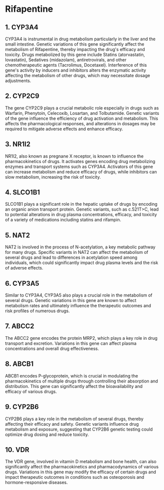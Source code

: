 # Rifapentine

## 1. CYP3A4
CYP3A4 is instrumental in drug metabolism particularly in the liver and the small intestine. Genetic variations of this gene significantly affect the metabolism of Rifapentine, thereby impacting the drug's efficacy and toxicity. Drugs metabolized by this gene include Statins (atorvastatin, lovastatin), Sedatives (midazolam), antiretrovirals, and other chemotherapeutic agents (Tacrolimus, Docetaxel). Interference of this gene's activity by inducers and inhibitors alters the enzymatic activity affecting the metabolism of other drugs, which may necessitate dosage adjustments.

## 2. CYP2C9
The gene CYP2C9 plays a crucial metabolic role especially in drugs such as Warfarin, Phenytoin, Celecoxib, Losartan, and Tolbutamide. Genetic variants of the gene influence the efficiency of drug activation and metabolism. This affects the pharmacological responses, and alterations in dosages may be required to mitigate adverse effects and enhance efficacy.

## 3. NR1I2
NR1I2, also known as pregnane X receptor, is known to influence the pharmacokinetics of drugs. It activates genes encoding drug metabolizing enzymes and transport systems such as CYP3A4. Activators of this gene can increase metabolism and reduce efficacy of drugs, while inhibitors can slow metabolism, increasing the risk of toxicity.

## 4. SLCO1B1
SLCO1B1 plays a significant role in the hepatic uptake of drugs by encoding an organic anion transport protein. Genetic variants, such as c.521T>C, lead to potential alterations in drug plasma concentrations, efficacy, and toxicity of a variety of medications including statins and rifampin.

## 5. NAT2
NAT2 is involved in the process of N-acetylation, a key metabolic pathway for many drugs. Specific variants in NAT2 can affect the metabolism of several drugs and lead to differences in acetylation speed among individuals, which could significantly impact drug plasma levels and the risk of adverse effects.

## 6. CYP3A5
Similar to CYP3A4, CYP3A5 also plays a crucial role in the metabolism of several drugs. Genetic variations in this gene are known to affect metabolism rates and ultimately influence the therapeutic outcomes and risk profiles of numerous drugs.

## 7. ABCC2
The ABCC2 gene encodes the protein MRP2, which plays a key role in drug transport and excretion. Variations in this gene can affect plasma concentrations and overall drug effectiveness.

## 8. ABCB1
ABCB1 encodes P-glycoprotein, which is crucial in modulating the pharmacokinetics of multiple drugs through controlling their absorption and distribution. This gene can significantly affect the bioavailability and efficacy of various drugs.

## 9. CYP2B6
CYP2B6 plays a key role in the metabolism of several drugs, thereby affecting their efficacy and safety. Genetic variants influence drug metabolism and exposure, suggesting that CYP2B6 genetic testing could optimize drug dosing and reduce toxicity.

## 10. VDR
The VDR gene, involved in vitamin D metabolism and bone health, can also significantly affect the pharmacokinetics and pharmacodynamics of various drugs. Variations in this gene may modify the efficacy of certain drugs and impact therapeutic outcomes in conditions such as osteoporosis and hormone-responsive diseases.

